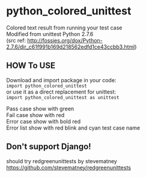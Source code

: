 python_colored_unittest
=======================
Colored text result from running your test case <br/>
Modified from unittest Python 2.7.6 <br/>
(src ref: http://fossies.org/dox/Python-2.7.6/dir_c61f991b169d218562edfd1ce43ccbb3.html)

HOW To USE
----------
Download and import package in your code: <br/>
    `import python_colored_unittest` <br/>
or use it as a direct replacement for unittest:<br/>
	`import python_colored_unittest as unittest`
    
Pass case show with green<br/>
Fail case show with red<br/>
Error case show with bold red<br/>
Error list show with red blink and cyan test case name<br/>

Don't support Django!
---------------------
should try redgreenunittests by stevematney <br/>
https://github.com/stevematney/redgreenunittests
